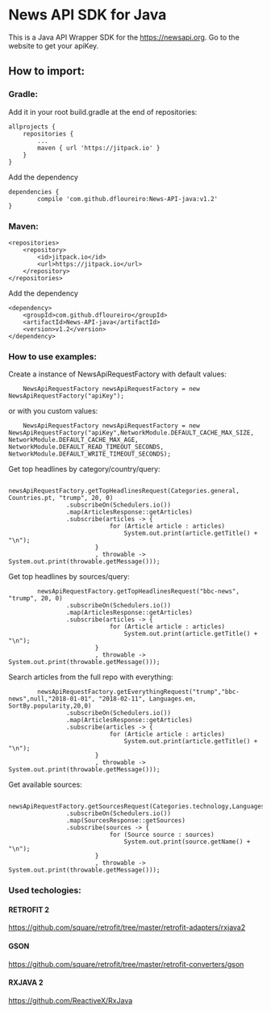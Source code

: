 # News API SDK for Java
This is a Java API Wrapper SDK for the https://newsapi.org. Go to the website to get your apiKey.

## How to import:
### Gradle:
Add it in your root build.gradle at the end of repositories:

	allprojects {
		repositories {
			...
			maven { url 'https://jitpack.io' }
		}
	}
  
Add the dependency

	dependencies {
	        compile 'com.github.dfloureiro:News-API-java:v1.2'
	}

### Maven:

	<repositories>
		<repository>
		    <id>jitpack.io</id>
		    <url>https://jitpack.io</url>
		</repository>
	</repositories>
  
Add the dependency

	<dependency>
	    <groupId>com.github.dfloureiro</groupId>
	    <artifactId>News-API-java</artifactId>
	    <version>v1.2</version>
	</dependency>


### How to use examples:
Create a instance of NewsApiRequestFactory with default values:

        NewsApiRequestFactory newsApiRequestFactory = new NewsApiRequestFactory("apiKey");

or with you custom values:

        NewsApiRequestFactory newsApiRequestFactory = new NewsApiRequestFactory("apiKey",NetworkModule.DEFAULT_CACHE_MAX_SIZE, NetworkModule.DEFAULT_CACHE_MAX_AGE, NetworkModule.DEFAULT_READ_TIMEOUT_SECONDS, NetworkModule.DEFAULT_WRITE_TIMEOUT_SECONDS);

Get top headlines by category/country/query:

            newsApiRequestFactory.getTopHeadlinesRequest(Categories.general, Countries.pt, "trump", 20, 0)
                    .subscribeOn(Schedulers.io())
                    .map(ArticlesResponse::getArticles)
                    .subscribe(articles -> {
                                for (Article article : articles)
                                    System.out.print(article.getTitle() + "\n");
                            }
                            , throwable -> System.out.print(throwable.getMessage()));
		
Get top headlines by sources/query:

            newsApiRequestFactory.getTopHeadlinesRequest("bbc-news", "trump", 20, 0)
                    .subscribeOn(Schedulers.io())
                    .map(ArticlesResponse::getArticles)
                    .subscribe(articles -> {
                                for (Article article : articles)
                                    System.out.print(article.getTitle() + "\n");
                            }
                            , throwable -> System.out.print(throwable.getMessage()));

Search articles from the full repo with everything:

            newsApiRequestFactory.getEverythingRequest("trump","bbc-news",null,"2018-01-01", "2018-02-11", Languages.en, SortBy.popularity,20,0)
                    .subscribeOn(Schedulers.io())
                    .map(ArticlesResponse::getArticles)
                    .subscribe(articles -> {
                                for (Article article : articles)
                                    System.out.print(article.getTitle() + "\n");
                            }
                            , throwable -> System.out.print(throwable.getMessage()));

Get available sources:

            newsApiRequestFactory.getSourcesRequest(Categories.technology,Languages.pt,Countries.pt)
                    .subscribeOn(Schedulers.io())
                    .map(SourcesResponse::getSources)
                    .subscribe(sources -> {
                                for (Source source : sources)
                                    System.out.print(source.getName() + "\n");
                            }
                            , throwable -> System.out.print(throwable.getMessage()));
			

### Used techologies:
#### RETROFIT 2
https://github.com/square/retrofit/tree/master/retrofit-adapters/rxjava2
#### GSON
https://github.com/square/retrofit/tree/master/retrofit-converters/gson
#### RXJAVA 2
https://github.com/ReactiveX/RxJava
